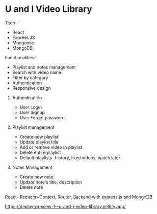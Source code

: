 # U and I Video Library

Tech-

- React
- Express JS
- Mongoose
- MongoDB

Functionalities-

- Playlist and notes management
- Search with video name
- Filter by category
- Authentication
- Responsive design

1. Authentication

   - User Login
   - User Signup
   - User Forgot password

1. Playlist management

   - Create new playlist
   - Update playlist title
   - Add or remove video in playlist
   - Delete entire playlist
   - Default playlists- history, liked videos, watch later

1. Notes Management
   - Create new note
   - Update note's title, description
   - Delete note

React- Reducer+Context, Router, Backend with express js and MongoDB

https://deploy-preview-1--u-and-i-video-library.netlify.app/
